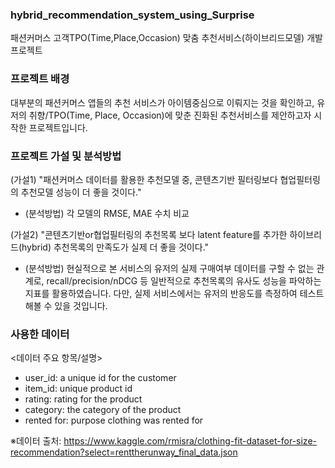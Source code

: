 ### hybrid_recommendation_system_using_Surprise
패션커머스 고객TPO(Time,Place,Occasion) 맞춤 추천서비스(하이브리드모델) 개발 프로젝트 

### 프로젝트 배경 
대부분의 패션커머스 앱들의 추천 서비스가 아이템중심으로 이뤄지는 것을 확인하고, 유저의 취향/TPO(Time, Place, Occasion)에 맞춘 진화된 추천서비스를 제안하고자 시작한 프로젝트입니다. 

### 프로젝트 가설 및 분석방법
(가설1) "패션커머스 데이터를 활용한 추천모델 중, 콘텐츠기반 필터링보다 협업필터링의 추천모델 성능이 더 좋을 것이다."
 - (분석방법) 각 모델의 RMSE, MAE 수치 비교

(가설2) "콘텐츠기반or협업필터링의 추천목록 보다 latent feature를 추가한 하이브리드(hybrid) 추천목록의 만족도가 실제 더 좋을 것이다."
 - (분석방법) 현실적으로 본 서비스의 유저의 실제 구매여부 데이터를 구할 수 없는 관계로, recall/precision/nDCG 등 일반적으로 추천목록의 유사도 성능을 파악하는 지표를 활용하였습니다. 다만, 실제 서비스에서는 유저의 반응도를 측정하여 테스트해볼 수 있을 것입니다. 

### 사용한 데이터
<데이터 주요 항목/설명>
- user_id: a unique id for the customer
- item_id: unique product id
- rating: rating for the product
- category: the category of the product
- rented for: purpose clothing was rented for

※데이터 출처: https://www.kaggle.com/rmisra/clothing-fit-dataset-for-size-recommendation?select=renttherunway_final_data.json
